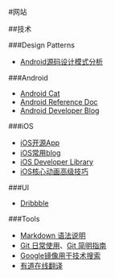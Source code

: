 #网站

##技术

###Design Patterns
* [Android源码设计模式分析](https://github.com/simple-android-framework-exchange/android_design_patterns_analysis)

###Android
* [Android Cat](http://androidcat.com/)
* [Android Reference Doc](http://www.android-doc.com/reference/packages.html)
* [Android Developer Blog](http://android-developers.blogspot.com/)

###iOS
* [iOS开源App](https://github.com/dkhamsing/open-source-ios-apps)
* [iOS常用blog](https://github.com/tangqiaoboy/iOSBlogCN)
* [iOS Developer Library](https://developer.apple.com/library/)
* [iOS核心动画高级技巧]()

###UI
* [Dribbble](https://dribbble.com/)

###Tools
* [Markdown 语法说明](http://wowubuntu.com/markdown/)
* [Git 日常使用](https://github.com/peterluo/LearningPythonDiary/blob/master/1.How%20to%20use%20git.md)、[Git 简明指南](http://rogerdudler.github.io/git-guide/index.zh.html)
* [Google镜像用于技术搜索](http://www.itechzero.com/google-mirror-sites-collect.html)
* [有道在线翻译](http://fanyi.youdao.com/)